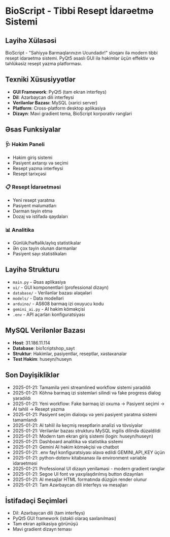 # BioScript - Tibbi Resept İdarəetmə Sistemi

## Layihə Xülasəsi
BioScript - "Səhiyyə Barmaqlarınızın Ucundadır!" sloqanı ilə modern tibbi resept idarəetmə sistemi. PyQt5 əsaslı GUI ilə həkimlər üçün effektiv və təhlükəsiz resept yazma platforması.

## Texniki Xüsusiyyətlər
- **GUI Framework**: PyQt5 (tam ekran interfeys)
- **Dil**: Azərbaycan dili interfeysi
- **Verilənlər Bazası**: MySQL (xarici server)
- **Platform**: Cross-platform desktop aplikasiya
- **Dizayn**: Mavi gradient tema, BioScript korporativ rəngləri

## Əsas Funksiyalar

### 🩺 Həkim Paneli
- Həkim giriş sistemi
- Pasiyent axtarışı və seçimi
- Resept yazma interfeysi
- Resept tarixçəsi

### 📋 Resept İdarəetməsi
- Yeni resept yaratma
- Pasiyent məlumatları
- Dərman təyin etmə
- Dozaj və istifadə qaydaları

### 📊 Analitika
- Günlük/həftəlik/aylıq statistikalar
- Ən çox təyin olunan dərmanlar
- Pasiyent sayı statistikaları

## Layihə Strukturu
- `main.py` - Əsas aplikasiya
- `ui/` - GUI komponentləri (professional dizayn)
- `database/` - Verilənlər bazası əlaqələri
- `models/` - Data modelləri
- `arduino/` - AS608 barmaq izi oxuyucu kodu
- `gemini_ai.py` - AI həkim köməkçisi
- `.env` - API açarları konfiguratsiyası

## MySQL Verilənlər Bazası
- **Host**: 31.186.11.114
- **Database**: bio1criptshop_sayt
- **Struktur**: Həkimlər, pasiyentlər, reseptlər, xəstəxanalar
- **Test Həkim**: huseyn/huseyn

## Son Dəyişikliklər
- 2025-01-21: Tamamilə yeni streamlined workflow sistemi yaradıldı
- 2025-01-21: Köhnə barmaq izi sistemləri silindi və fake progress dialog yaradıldı
- 2025-01-21: Yeni workflow: Fake barmaq izi oxuma → Pasiyent seçimi → AI təhlil → Resept yazma
- 2025-01-21: Pasiyent seçim dialoqu və yeni pasiyent yaratma sistemi tamamlandı
- 2025-01-21: AI təhlil ilə keçmiş reseptlərin analizi və tövsiyələr
- 2025-01-21: Verilənlər bazası strukturu MySQL ingilis dilində düzəldildi
- 2025-01-21: Modern tam ekran giriş sistemi (login: huseyn/huseyn)
- 2025-01-21: Dashboard analitika və statistika sistemi
- 2025-01-21: Gemini AI həkim köməkçisi və chatbot
- 2025-01-21: .env fayl konfiguratsiyası əlavə edildi GEMINI_API_KEY üçün
- 2025-01-21: python-dotenv kitabxanası ilə environment variable idarəetməsi
- 2025-01-21: Professional UI dizayn yeniləməsi - modern gradient rənglər
- 2025-01-21: Segoe UI font və yaxşılaşdırılmış button dizaynları
- 2025-01-21: AI mesajlar HTML formatında düzgün render olunur
- 2025-01-21: Tam Azərbaycan dili interfeys və mesajları

## İstifadəçi Seçimləri
- Dil: Azərbaycan dili (tam interfeys)
- PyQt5 GUI framework (istəkli olaraq saxlanılması)
- Tam ekran aplikasiya görünüşü
- Mavi gradient dizayn teması
